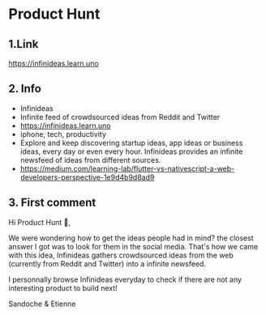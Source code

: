 # Product Hunt

## 1.Link
https://infinideas.learn.uno


## 2. Info
* Infinideas
* Infinite feed of crowdsourced ideas from Reddit and Twitter
* https://infinideas.learn.uno
* iphone, tech, productivity
* Explore and keep discovering startup ideas, app ideas or business ideas, every day or even every hour. Infinideas provides an infinite newsfeed of ideas from different sources.
* https://medium.com/learning-lab/flutter-vs-nativescript-a-web-developers-perspective-1e9d4b9d8ad9


## 3. First comment

Hi Product Hunt 👋,

We were wondering how to get the ideas people had in mind? the closest answer I got was to look for them in the social media.
That's how we came with this idea, Infinideas gathers crowdsourced ideas from the web (currently from Reddit and Twitter) into a infinite newsfeed.

I personnally browse Infinideas everyday to check if there are not any interesting product to build next!

Sandoche & Etienne